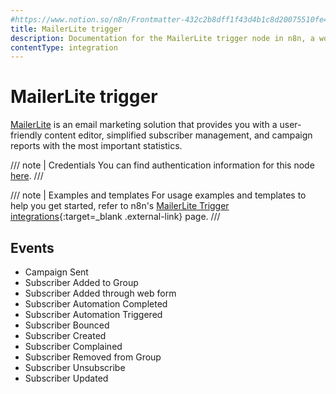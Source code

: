 ```yaml
---
#https://www.notion.so/n8n/Frontmatter-432c2b8dff1f43d4b1c8d20075510fe4
title: MailerLite trigger
description: Documentation for the MailerLite trigger node in n8n, a workflow automation platform. Includes details of operations and configuration, and links to examples and credentials information.
contentType: integration
---
```


# MailerLite trigger

[MailerLite](https://www.mailerlite.com/) is an email marketing solution that provides you with a user-friendly content editor, simplified subscriber management, and campaign reports with the most important statistics.

/// note | Credentials
You can find authentication information for this node [here](/integrations/builtin/credentials/mailerlite/).
///

///  note  | Examples and templates
For usage examples and templates to help you get started, refer to n8n's [MailerLite Trigger integrations](https://n8n.io/integrations/mailerlite-trigger/){:target=_blank .external-link} page.
///

## Events

- Campaign Sent
- Subscriber Added to Group
- Subscriber Added through web form
- Subscriber Automation Completed
- Subscriber Automation Triggered
- Subscriber Bounced
- Subscriber Created
- Subscriber Complained
- Subscriber Removed from Group
- Subscriber Unsubscribe
- Subscriber Updated



